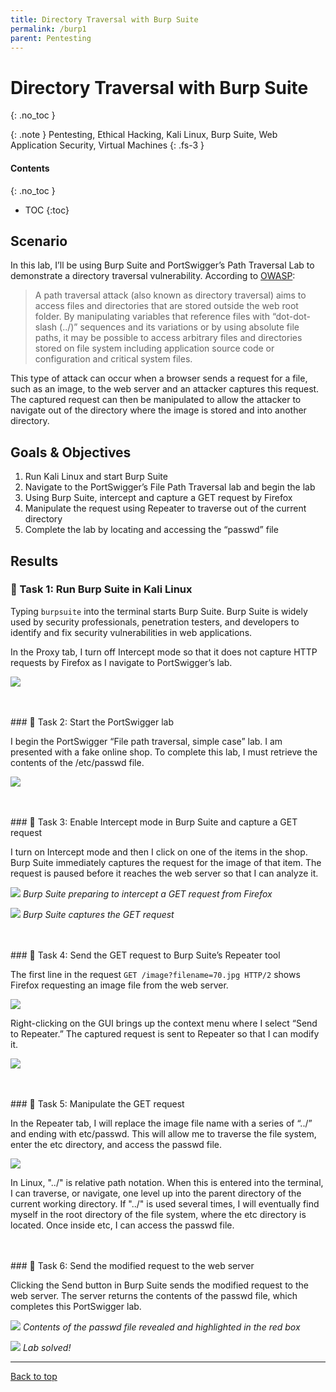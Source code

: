 ```yaml
---
title: Directory Traversal with Burp Suite
permalink: /burp1
parent: Pentesting
---
```

# Directory Traversal with Burp Suite
{: .no_toc }

{: .note }
Pentesting, Ethical Hacking, Kali Linux, Burp Suite, Web Application Security, Virtual Machines
{: .fs-3 }

#### Contents
{: .no_toc }
- TOC
{:toc}

## Scenario
In this lab, I’ll be using Burp Suite and PortSwigger’s Path Traversal Lab to demonstrate a directory traversal vulnerability.  According to <a href="https://owasp.org/www-community/attacks/Path_Traversal" target="blank">OWASP</a>:

> A path traversal attack (also known as directory traversal) aims to access files and directories that are stored outside the web root folder. By manipulating variables that reference files with “dot-dot-slash (../)” sequences and its variations or by using absolute file paths, it may be possible to access arbitrary files and directories stored on file system including application source code or configuration and critical system files.

This type of attack can occur when a browser sends a request for a file, such as an image, to the web server and an attacker captures this request. The captured request can then be manipulated to allow the attacker to navigate out of the directory where the image is stored and into another directory.

## Goals & Objectives
1. Run Kali Linux and start Burp Suite
2. Navigate to the PortSwigger’s File Path Traversal lab and begin the lab
3. Using Burp Suite, intercept and capture a GET request by Firefox
4. Manipulate the request using Repeater to traverse out of the current directory
5. Complete the lab by locating and accessing the “passwd” file

## Results
### 📄 Task 1: Run Burp Suite in Kali Linux

Typing ```burpsuite``` into the terminal starts Burp Suite.  Burp Suite is widely used by security professionals, penetration testers, and developers to identify and fix security vulnerabilities in web applications.  

In the Proxy tab, I turn off Intercept mode so that it does not capture HTTP requests by Firefox as I navigate to PortSwigger’s lab.

![](/assets/images/101_27_burp1/step1.png)

<br>
<br>
### 📄 Task 2: Start the PortSwigger lab

I begin the PortSwigger “File path traversal, simple case” lab. I am presented with a fake online shop. To complete this lab, I must retrieve the contents of the /etc/passwd file. 

![](/assets/images/101_27_burp1/step2.png)

<br>
<br>
### 📄 Task 3: Enable Intercept mode in Burp Suite and capture a GET request

I turn on Intercept mode and then I click on one of the items in the shop. Burp Suite immediately captures the request for the image of that item. The request is paused before it reaches the web server so that I can analyze it.

![](/assets/images/101_27_burp1/step3a.png)
*Burp Suite preparing to intercept a GET request from Firefox*

![](/assets/images/101_27_burp1/step3b.png)
*Burp Suite captures the GET request*

<br>
<br>
### 📄 Task 4: Send the GET request to Burp Suite’s Repeater tool

The first line in the request ```GET /image?filename=70.jpg HTTP/2``` shows Firefox requesting an image file from the web server.

![](/assets/images/101_27_burp1/step5a.png)

Right-clicking on the GUI brings up the context menu where I select “Send to Repeater.” The captured request is sent to Repeater so that I can modify it.

![](/assets/images/101_27_burp1/step4.png)

<br>
<br>
### 📄 Task 5: Manipulate the GET request

In the Repeater tab, I will replace the image file name with a series of “../” and ending with etc/passwd. This will allow me to traverse the file system, enter the etc directory, and access the passwd file.

![](/assets/images/101_27_burp1/step5_final.png)

In Linux, "../" is relative path notation. When this is entered into the terminal, I can traverse, or navigate, one level up into the parent directory of the current working directory. If "../" is used several times, I will eventually find myself in the root directory of the file system, where the etc directory is located. Once inside etc, I can access the passwd file.

<br>
<br>
### 📄 Task 6: Send the modified request to the web server

Clicking the Send button in Burp Suite sends the modified request to the web server. The server returns the contents of the passwd file, which completes this PortSwigger lab.

![](/assets/images/101_27_burp1/step6.png)
*Contents of the passwd file revealed and highlighted in the red box*

![](/assets/images/101_27_burp1/labsolved.png)
*Lab solved!*

---

<a href="#top" id="back-to-top">Back to top</a>